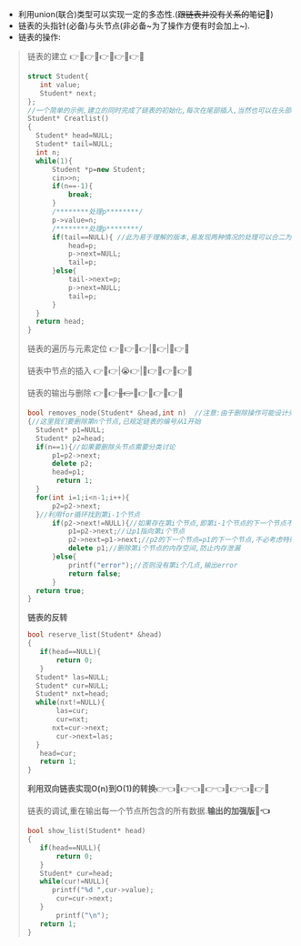 - 利用union(联合)类型可以实现一定的多态性.(~~跟链表并没有关系的笔记~~🤣)
- 链表的头指针(必备)与头节点(非必备~为了操作方便有时会加上~).
- 链表的操作:

>链表的建立 👉🤣👉🤣👉🤣👉🤣👉🤡
>
>```c++
>struct Student{
>    int value;
>    Student* next;
>};
>//一个简单的示例,建立的同时完成了链表的初始化,每次在尾部插入,当然也可以在头部插入.
>Student* Creatlist()
>{
>	Student* head=NULL;
>	Student* tail=NULL;
>	int n;						
>	while(1){
>		Student *p=new Student;
>		cin>>n;
>		if(n==-1){
>			break;
>		}
>		/********处理p********/
>		p->value=n;
>		/********处理p********/
>		if(tail==NULL){ //此为易于理解的版本,易发现两种情况的处理可以合二为一,由于代码过于简单故不在此给出.
>			head=p;
>			p->next=NULL;
>			tail=p;
>		}else{
>			tail->next=p;
>			p->next=NULL;
>			tail=p;
>		}	
>	}
>	return head;
>}
>```
>
>
>
>链表的遍历与元素定位 👉🤣👉🤣👉|🤣👉|🤣👉🤡
>
>链表中节点的插入 👉🤣👉|😭👉|🤣👉🤣👉🤣👉🤡                                   
>
>链表的输出与删除 👉🤣👉~~😭👉~~🤣👉🤣👉🤣👉🤡
>
>```c++
>bool removes_node(Student* &head,int n)  //注意:由于删除操作可能设计头指针的改变,因此头指针以引用方式传参
>{//这里我们要删除第n个节点,已规定链表的编号从1开始
>	Student* p1=NULL;
>	Student* p2=head;
>	if(n==1){//如果要删除头节点需要分类讨论
>		p1=p2->next;
>		delete p2;
>		head=p1;
>        return 1;
>	}
>	for(int i=1;i<n-1;i++){
>		p2=p2->next;
>	}//利用for循环找到第i-1个节点
>		if(p2->next!=NULL){//如果存在第i个节点,即第i-1个节点的下一个节点不为空
>			p1=p2->next;//让p1指向第i个节点
>			p2->next=p1->next;//p2的下一个节点=p1的下一个节点,不必考虑特殊情况
>			delete p1;//删除第i个节点的内存空间,防止内存泄漏
>		}else{
>			printf("error");//否则没有第i个几点,输出error
>			return false;
>		}
>	return true;
>}
>```
>
>__链表的反转__ 
>
>```c++
>bool reserve_list(Student* &head)
>{
>    if(head==NULL){
>        return 0;
>    }
>	Student* las=NULL;
>	Student* cur=NULL;
>	Student* nxt=head;
>	while(nxt!=NULL){
>        las=cur;
>        cur=nxt;
>    	nxt=cur->next;
>        cur->next=las;  
>	}
>    head=cur;
>    return 1;
>}
>```
>
>  
>
>__利用双向链表实现O(n)到O(1)的转换__👉👈🤣👉👈🤣👉👈🤣👉👈🤣👉🤡  
>
>链表的调试,重在输出每一个节点所包含的所有数据.__输出的加强版🤣👈__
>
>```c++
>bool show_list(Student* head)
>{
>    if(head==NULL){
>        return 0;
>    }
>    Student* cur=head;
>    while(cur!=NULL){
>		printf("%d ",cur->value);
>        cur=cur->next;
>    }
>        printf("\n");
>    return 1;
>}
>```
>
>

